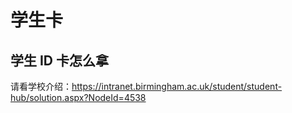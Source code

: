 # 学生卡

## 学生 ID 卡怎么拿

请看学校介绍：https://intranet.birmingham.ac.uk/student/student-hub/solution.aspx?NodeId=4538